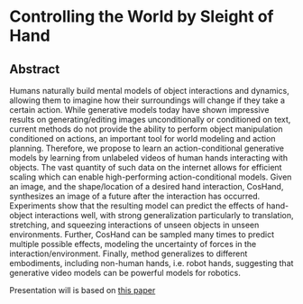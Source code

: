 # Controlling the World by Sleight of Hand

## Abstract

Humans naturally build mental models of object interactions and dynamics, allowing them to imagine how their surroundings will change if they take a certain action. While generative models today have shown impressive results on generating/editing images unconditionally or conditioned on text, current methods do not provide the ability to perform object manipulation conditioned on actions, an important tool for world modeling and action planning. Therefore, we propose to learn an action-conditional generative models by learning from unlabeled videos of human hands interacting with objects. The vast quantity of such data on the internet allows for efficient scaling which can enable high-performing action-conditional models. Given an image, and the shape/location of a desired hand interaction, CosHand, synthesizes an image of a future after the interaction has occurred. Experiments show that the resulting model can predict the effects of hand-object interactions well, with strong generalization particularly to translation, stretching, and squeezing interactions of unseen objects in unseen environments. Further, CosHand can be sampled many times to predict multiple possible effects, modeling the uncertainty of forces in the interaction/environment. Finally, method generalizes to different embodiments, including non-human hands, i.e. robot hands, suggesting that generative video models can be powerful models for robotics.

Presentation will is based on [this paper](https://arxiv.org/pdf/2408.07147)
